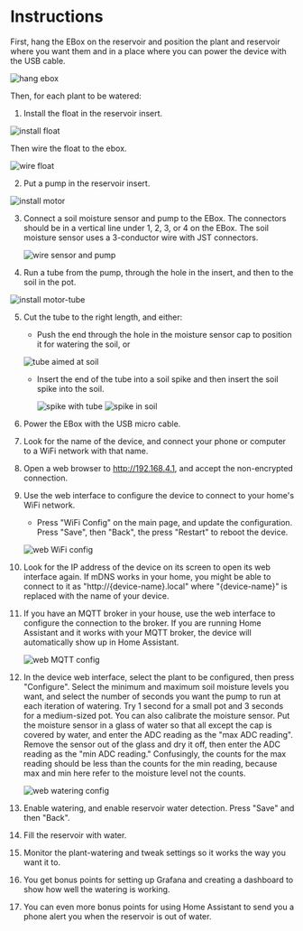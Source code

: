 # Instructions

First, hang the EBox on the reservoir and position the plant and reservoir where you want them and in a place where you can power the device with the USB cable.

![hang ebox](images/plant133-hang-ebox.jpg)

Then, for each plant to be watered:

1. Install the float in the reservoir insert.

  ![install float](images/install-float.jpg)

  Then wire the float to the ebox.

![wire float](images/plant133-wire-float.jpg)

2. Put a pump in the reservoir insert.

  ![install motor](images/install-motor.jpg)

3. Connect a soil moisture sensor and pump to the EBox. The connectors should be in a vertical line under 1, 2, 3, or 4 on the EBox. The soil moisture sensor uses a 3-conductor wire with JST connectors.

   ![wire sensor and pump](images/plant133-wire-sensor-pump.jpg)

4. Run a tube from the pump, through the hole in the insert, and then to the soil in the pot.

  ![install motor-tube](images/install-motor-tube.jpg)

5. Cut the tube to the right length, and either:
    - Push the end through the hole in the moisture sensor cap to position it for watering the soil, or

   ![tube aimed at soil](images/tube-aimed-at-soil.jpg)

    - Insert the end of the tube into a soil spike and then insert the soil spike into the soil.

	  ![spike with tube](images/spike-with-tube.jpg)
	  ![spike in soil](images/spike-in-soil.jpg)
6. Power the EBox with the USB micro cable.
7. Look for the name of the device, and connect your phone or computer to a WiFi network with that name.
8. Open a web browser to http://192.168.4.1, and accept the non-encrypted connection.
9. Use the web interface to configure the device to connect to your home's WiFi network.
    - Press "WiFi Config" on the main page, and update the configuration. Press "Save", then "Back", the press "Restart" to reboot the device.

	![web WiFi config](images/web-wifi-config.png)

10. Look for the IP address of the device on its screen to open its web interface again.  If mDNS works in your home, you might be able to connect to it as "http://{device-name}.local" where "{device-name}" is replaced with the name of your device.
11. If you have an MQTT broker in your house, use the web interface to configure the connection to the broker.  If you are running Home Assistant and it works with your MQTT broker, the device will automatically show up in Home Assistant.

    ![web MQTT config](images/web-mqtt-config.png)

12. In the device web interface, select the plant to be configured, then press "Configure".  Select the minimum and maximum soil moisture levels you want, and select the number of seconds you want the pump to run at each iteration of watering.  Try 1 second for a small pot and 3 seconds for a medium-sized pot. You can also calibrate the moisture sensor. Put the moisture sensor in a glass of water so that all except the cap is covered by water, and enter the ADC reading as the "max ADC reading". Remove the sensor out of the glass and dry it off, then enter the ADC reading as the "min ADC reading." Confusingly, the counts for the max reading should be less than the counts for the min reading, because max and min here refer to the moisture level not the counts.

    ![web watering config](images/web-water-config.png)

13. Enable watering, and enable reservoir water detection. Press "Save" and then "Back".
14. Fill the reservoir with water.
15. Monitor the plant-watering and tweak settings so it works the way you want it to.
16. You get bonus points for setting up Grafana and creating a dashboard to show how well the watering is working.
17. You can even more bonus points for using Home Assistant to send you a phone alert you when the reservoir is out of water.




